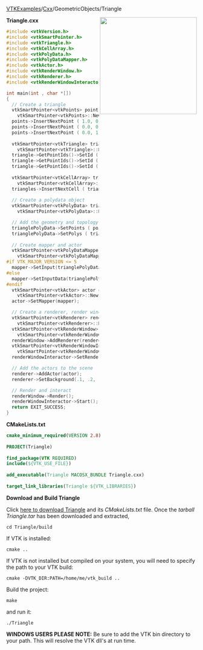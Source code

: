 [VTKExamples](/index/)/[Cxx](/Cxx)/GeometricObjects/Triangle

<img align="right" src="https://github.com/lorensen/VTKExamples/blob/gh-pages/Testing/Baseline/GeometricObjects/TestTriangle.png?raw=true" width="256" />

**Triangle.cxx**
```c++
#include <vtkVersion.h>
#include <vtkSmartPointer.h>
#include <vtkTriangle.h>
#include <vtkCellArray.h>
#include <vtkPolyData.h>
#include <vtkPolyDataMapper.h>
#include <vtkActor.h>
#include <vtkRenderWindow.h>
#include <vtkRenderer.h>
#include <vtkRenderWindowInteractor.h>

int main(int , char *[])
{
  // Create a triangle
  vtkSmartPointer<vtkPoints> points =
    vtkSmartPointer<vtkPoints>::New();
  points->InsertNextPoint ( 1.0, 0.0, 0.0 );
  points->InsertNextPoint ( 0.0, 0.0, 0.0 );
  points->InsertNextPoint ( 0.0, 1.0, 0.0 );
  
  vtkSmartPointer<vtkTriangle> triangle =
    vtkSmartPointer<vtkTriangle>::New();
  triangle->GetPointIds()->SetId ( 0, 0 );
  triangle->GetPointIds()->SetId ( 1, 1 );
  triangle->GetPointIds()->SetId ( 2, 2 );
  
  vtkSmartPointer<vtkCellArray> triangles =
    vtkSmartPointer<vtkCellArray>::New();
  triangles->InsertNextCell ( triangle );
  
  // Create a polydata object
  vtkSmartPointer<vtkPolyData> trianglePolyData =
    vtkSmartPointer<vtkPolyData>::New();

  // Add the geometry and topology to the polydata
  trianglePolyData->SetPoints ( points );
  trianglePolyData->SetPolys ( triangles );
  
  // Create mapper and actor
  vtkSmartPointer<vtkPolyDataMapper> mapper =
    vtkSmartPointer<vtkPolyDataMapper>::New();
#if VTK_MAJOR_VERSION <= 5
  mapper->SetInput(trianglePolyData);
#else
  mapper->SetInputData(trianglePolyData);
#endif
  vtkSmartPointer<vtkActor> actor =
    vtkSmartPointer<vtkActor>::New();
  actor->SetMapper(mapper);

  // Create a renderer, render window, and an interactor
  vtkSmartPointer<vtkRenderer> renderer =
    vtkSmartPointer<vtkRenderer>::New();
  vtkSmartPointer<vtkRenderWindow> renderWindow =
    vtkSmartPointer<vtkRenderWindow>::New();
  renderWindow->AddRenderer(renderer);
  vtkSmartPointer<vtkRenderWindowInteractor> renderWindowInteractor =
    vtkSmartPointer<vtkRenderWindowInteractor>::New();
  renderWindowInteractor->SetRenderWindow(renderWindow);

  // Add the actors to the scene
  renderer->AddActor(actor);
  renderer->SetBackground(.1, .2, .4); // Background color dark blue

  // Render and interact
  renderWindow->Render();
  renderWindowInteractor->Start();
  return EXIT_SUCCESS;
}
```
**CMakeLists.txt**
```cmake
cmake_minimum_required(VERSION 2.8)
 
PROJECT(Triangle)
 
find_package(VTK REQUIRED)
include(${VTK_USE_FILE})
 
add_executable(Triangle MACOSX_BUNDLE Triangle.cxx)
 
target_link_libraries(Triangle ${VTK_LIBRARIES})
```

**Download and Build Triangle**

Click [here to download Triangle](https://github.com/lorensen/VTKWikiExamplesTarballs/raw/master/Triangle.tar) and its *CMakeLists.txt* file.
Once the *tarball Triangle.tar* has been downloaded and extracted,
```
cd Triangle/build 
```
If VTK is installed:
```
cmake ..
```
If VTK is not installed but compiled on your system, you will need to specify the path to your VTK build:
```
cmake -DVTK_DIR:PATH=/home/me/vtk_build ..
```
Build the project:
```
make
```
and run it:
```
./Triangle
```
**WINDOWS USERS PLEASE NOTE:** Be sure to add the VTK bin directory to your path. This will resolve the VTK dll's at run time.


